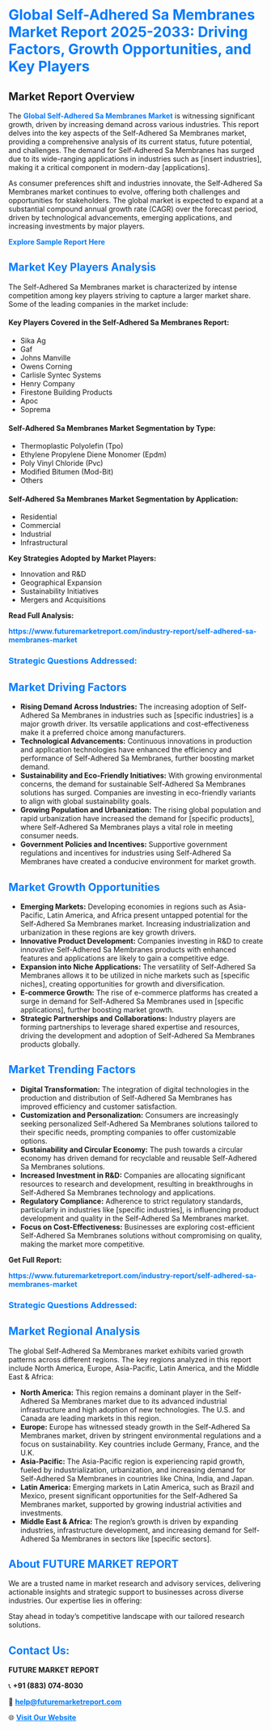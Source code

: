 <h1 style="color: #007BFF;">Global Self-Adhered Sa Membranes Market Report 2025-2033: Driving Factors, Growth Opportunities, and Key Players</h1>

<section id="overview">
<h2>Market Report Overview</h2>
<p>The <a href="https://www.futuremarketreport.com/industry-report/self-adhered-sa-membranes-market" style="color: #007BFF; text-decoration: none;"><strong>Global Self-Adhered Sa Membranes Market</strong></a> is witnessing significant growth, driven by increasing demand across various industries. This report delves into the key aspects of the Self-Adhered Sa Membranes market, providing a comprehensive analysis of its current status, future potential, and challenges. The demand for Self-Adhered Sa Membranes has surged due to its wide-ranging applications in industries such as [insert industries], making it a critical component in modern-day [applications].</p>
<p>As consumer preferences shift and industries innovate, the Self-Adhered Sa Membranes market continues to evolve, offering both challenges and opportunities for stakeholders. The global market is expected to expand at a substantial compound annual growth rate (CAGR) over the forecast period, driven by technological advancements, emerging applications, and increasing investments by major players.</p>
</section>

<section id="overview">
<p><a href="https://www.futuremarketreport.com/request-sample/reportId=31383" style="color: #007BFF; text-decoration: none;"><strong>Explore Sample Report Here</strong></a></p>
</section>

<section id="key-players">
<h2 style="color: #007BFF;">Market Key Players Analysis</h2>
<p>The Self-Adhered Sa Membranes market is characterized by intense competition among key players striving to capture a larger market share. Some of the leading companies in the market include:</p>
<h4>Key Players Covered in the Self-Adhered Sa Membranes Report:</h4>
<ul><li>Sika Ag</li><li>Gaf</li><li>Johns Manville</li><li>Owens Corning</li><li>Carlisle Syntec Systems</li><li>Henry Company</li><li>Firestone Building Products</li><li>Apoc</li><li>Soprema</li></ul>
<h4>Self-Adhered Sa Membranes Market Segmentation by Type:</h4>
<ul><li>Thermoplastic Polyolefin (Tpo)</li><li>Ethylene Propylene Diene Monomer (Epdm)</li><li>Poly Vinyl Chloride (Pvc)</li><li>Modified Bitumen (Mod-Bit)</li><li>Others</li></ul>

<h4>Self-Adhered Sa Membranes Market Segmentation by Application:</h4>
<ul><li>Residential</li><li>Commercial</li><li>Industrial</li><li>Infrastructural</li></ul>
<p><strong>Key Strategies Adopted by Market Players:</strong></p>
<ul>
<li>Innovation and R&D</li>
<li>Geographical Expansion</li>
<li>Sustainability Initiatives</li>
<li>Mergers and Acquisitions</li>
</ul>
</section>

<section>
<p><strong>Read Full Analysis: </strong></p><a href="https://www.futuremarketreport.com/industry-report/self-adhered-sa-membranes-market" style="color: #007BFF; text-decoration: none;"><strong>https://www.futuremarketreport.com/industry-report/self-adhered-sa-membranes-market</strong></a>
<h3 style="color: #007BFF;">Strategic Questions Addressed:</h3>
</section>

<section id="driving-factors">
<h2 style="color: #007BFF;">Market Driving Factors</h2>
<ul>
<li><strong>Rising Demand Across Industries:</strong> The increasing adoption of Self-Adhered Sa Membranes in industries such as [specific industries] is a major growth driver. Its versatile applications and cost-effectiveness make it a preferred choice among manufacturers.</li>
<li><strong>Technological Advancements:</strong> Continuous innovations in production and application technologies have enhanced the efficiency and performance of Self-Adhered Sa Membranes, further boosting market demand.</li>
<li><strong>Sustainability and Eco-Friendly Initiatives:</strong> With growing environmental concerns, the demand for sustainable Self-Adhered Sa Membranes solutions has surged. Companies are investing in eco-friendly variants to align with global sustainability goals.</li>
<li><strong>Growing Population and Urbanization:</strong> The rising global population and rapid urbanization have increased the demand for [specific products], where Self-Adhered Sa Membranes plays a vital role in meeting consumer needs.</li>
<li><strong>Government Policies and Incentives:</strong> Supportive government regulations and incentives for industries using Self-Adhered Sa Membranes have created a conducive environment for market growth.</li>
</ul>
</section>

<section id="growth-opportunities">
<h2 style="color: #007BFF;">Market Growth Opportunities</h2>
<ul>
<li><strong>Emerging Markets:</strong> Developing economies in regions such as Asia-Pacific, Latin America, and Africa present untapped potential for the Self-Adhered Sa Membranes market. Increasing industrialization and urbanization in these regions are key growth drivers.</li>
<li><strong>Innovative Product Development:</strong> Companies investing in R&D to create innovative Self-Adhered Sa Membranes products with enhanced features and applications are likely to gain a competitive edge.</li>
<li><strong>Expansion into Niche Applications:</strong> The versatility of Self-Adhered Sa Membranes allows it to be utilized in niche markets such as [specific niches], creating opportunities for growth and diversification.</li>
<li><strong>E-commerce Growth:</strong> The rise of e-commerce platforms has created a surge in demand for Self-Adhered Sa Membranes used in [specific applications], further boosting market growth.</li>
<li><strong>Strategic Partnerships and Collaborations:</strong> Industry players are forming partnerships to leverage shared expertise and resources, driving the development and adoption of Self-Adhered Sa Membranes products globally.</li>
</ul>
</section>

<section id="trending-factors">
<h2 style="color: #007BFF;">Market Trending Factors</h2>
<ul>
<li><strong>Digital Transformation:</strong> The integration of digital technologies in the production and distribution of Self-Adhered Sa Membranes has improved efficiency and customer satisfaction.</li>
<li><strong>Customization and Personalization:</strong> Consumers are increasingly seeking personalized Self-Adhered Sa Membranes solutions tailored to their specific needs, prompting companies to offer customizable options.</li>
<li><strong>Sustainability and Circular Economy:</strong> The push towards a circular economy has driven demand for recyclable and reusable Self-Adhered Sa Membranes solutions.</li>
<li><strong>Increased Investment in R&D:</strong> Companies are allocating significant resources to research and development, resulting in breakthroughs in Self-Adhered Sa Membranes technology and applications.</li>
<li><strong>Regulatory Compliance:</strong> Adherence to strict regulatory standards, particularly in industries like [specific industries], is influencing product development and quality in the Self-Adhered Sa Membranes market.</li>
<li><strong>Focus on Cost-Effectiveness:</strong> Businesses are exploring cost-efficient Self-Adhered Sa Membranes solutions without compromising on quality, making the market more competitive.</li>
</ul>
</section>

<section>
<p><strong>Get Full Report: </strong></p><a href="https://www.futuremarketreport.com/industry-report/self-adhered-sa-membranes-market" style="color: #007BFF; text-decoration: none;"><strong>https://www.futuremarketreport.com/industry-report/self-adhered-sa-membranes-market</strong></a>
<h3 style="color: #007BFF;">Strategic Questions Addressed:</h3>
</section>


<section id="regional-analysis">
<h2 style="color: #007BFF;">Market Regional Analysis</h2>
<p>The global Self-Adhered Sa Membranes market exhibits varied growth patterns across different regions. The key regions analyzed in this report include North America, Europe, Asia-Pacific, Latin America, and the Middle East & Africa:</p>
<ul>
<li><strong>North America:</strong> This region remains a dominant player in the Self-Adhered Sa Membranes market due to its advanced industrial infrastructure and high adoption of new technologies. The U.S. and Canada are leading markets in this region.</li>
<li><strong>Europe:</strong> Europe has witnessed steady growth in the Self-Adhered Sa Membranes market, driven by stringent environmental regulations and a focus on sustainability. Key countries include Germany, France, and the U.K.</li>
<li><strong>Asia-Pacific:</strong> The Asia-Pacific region is experiencing rapid growth, fueled by industrialization, urbanization, and increasing demand for Self-Adhered Sa Membranes in countries like China, India, and Japan.</li>
<li><strong>Latin America:</strong> Emerging markets in Latin America, such as Brazil and Mexico, present significant opportunities for the Self-Adhered Sa Membranes market, supported by growing industrial activities and investments.</li>
<li><strong>Middle East & Africa:</strong> The region’s growth is driven by expanding industries, infrastructure development, and increasing demand for Self-Adhered Sa Membranes in sectors like [specific sectors].</li>
</ul>
</section>

<footer>
<h2 style="color: #007BFF;">About FUTURE MARKET REPORT</h2>
<p>We are a trusted name in market research and advisory services, delivering actionable insights and strategic support to businesses across diverse industries. Our expertise lies in offering:</p>

<p>Stay ahead in today’s competitive landscape with our tailored research solutions.</p>

<h2 style="color: #007BFF;">Contact Us:</h2>
<p><strong>FUTURE MARKET REPORT</strong></p>
<p>📞 <strong>+91 (883) 074-8030</strong></p>
<p>📧 <strong><a href="mailto:help@futuremarketreport.com" style="color: #007BFF;">help@futuremarketreport.com</a></strong></p>
<p>🌐 <strong><a href="https://www.futuremarketreport.com/" style="color: #007BFF;">Visit Our Website</a></strong></p>
</footer>